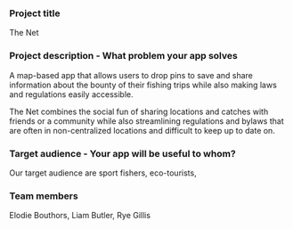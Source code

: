 ### Project title

The Net

### Project description - What problem your app solves

A map-based app that allows users to drop pins to save and share information about the bounty of their fishing trips while also making laws and regulations easily accessible.

The Net combines the social fun of sharing locations and catches with friends or a community while also streamlining regulations and bylaws that are often in non-centralized locations and difficult to keep up to date on. 

### Target audience - Your app will be useful to whom?

Our target audience are sport fishers, eco-tourists,

### Team members

Elodie Bouthors, Liam Butler, Rye Gillis